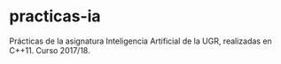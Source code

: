 # practicas-ia
Prácticas de la asignatura Inteligencia Artificial de la UGR, realizadas en C++11. Curso 2017/18.
